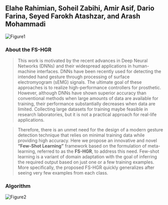 ## Elahe Rahimian, Soheil Zabihi, Amir Asif, Dario Farina, Seyed Farokh Atashzar, and Arash Mohammadi

![Figure1](https://user-images.githubusercontent.com/50590345/98752650-9828b700-2390-11eb-8c0d-befbc4c931fb.png)

### About the FS-HGR
>This work is motivated by the recent advances in Deep Neural Networks (DNNs) and their widespread applications in human-machine interfaces. 
DNNs have been recently used for detecting the intended hand gesture through processing of surface electromyogram (sEMG) signals. 
The ultimate goal of these approaches is to realize high-performance controllers for prosthetic. However, although DNNs have shown superior accuracy than conventional methods when large amounts of data are available for training, their performance substantially decreases when data are limited. Collecting large datasets for training maybe feasible in research laboratories, but it is not a practical approach for real-life applications.

>Therefore, there is an unmet need for the design of a modern gesture detection technique that relies on minimal training data while providing high accuracy.
Here we propose an innovative and novel **“Few-Shot Learning”** framework based on the formulation of meta-learning, referred to as the **FS-HGR**, to address this need. Few-shot learning is a variant of domain adaptation with the goal of inferring the required output based on just one or a few training examples. More specifically, the proposed FS-HGR quickly generalizes after seeing very few examples from each class.

### Algorithm
![Figure2](https://user-images.githubusercontent.com/50590345/98753209-d07cc500-2391-11eb-9d71-fa752f798721.png)

